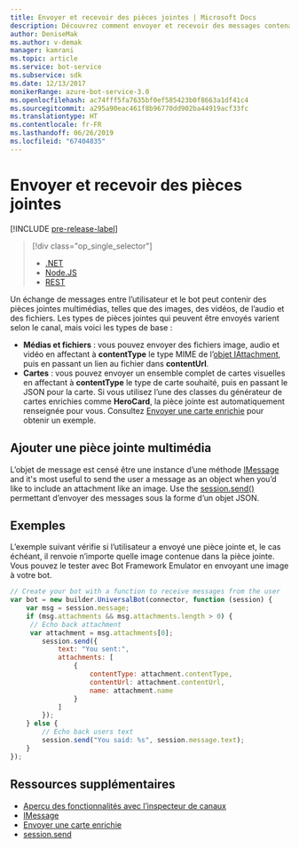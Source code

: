 ```yaml
---
title: Envoyer et recevoir des pièces jointes | Microsoft Docs
description: Découvrez comment envoyer et recevoir des messages contenant des pièces jointes à l’aide du kit SDK Bot Framework pour Node.js.
author: DeniseMak
ms.author: v-demak
manager: kamrani
ms.topic: article
ms.service: bot-service
ms.subservice: sdk
ms.date: 12/13/2017
monikerRange: azure-bot-service-3.0
ms.openlocfilehash: ac74fff5fa7635bf0ef585423b0f8663a1df41c4
ms.sourcegitcommit: a295a90eac461f8b96770dd902ba44919acf33fc
ms.translationtype: HT
ms.contentlocale: fr-FR
ms.lasthandoff: 06/26/2019
ms.locfileid: "67404835"
---
```

# <a name="send-and-receive-attachments"></a>Envoyer et recevoir des pièces jointes

[!INCLUDE [pre-release-label](../includes/pre-release-label-v3.md)]

> [!div class="op_single_selector"]
> - [.NET](../dotnet/bot-builder-dotnet-add-media-attachments.md)
> - [Node.JS](../nodejs/bot-builder-nodejs-send-receive-attachments.md)
> - [REST](../rest-api/bot-framework-rest-connector-add-media-attachments.md)

Un échange de messages entre l’utilisateur et le bot peut contenir des pièces jointes multimédias, telles que des images, des vidéos, de l’audio et des fichiers. Les types de pièces jointes qui peuvent être envoyés varient selon le canal, mais voici les types de base :

* **Médias et fichiers** : vous pouvez envoyer des fichiers image, audio et vidéo en affectant à **contentType** le type MIME de l’[objet IAttachment][IAttachment], puis en passant un lien au fichier dans **contentUrl**.
* **Cartes** : vous pouvez envoyer un ensemble complet de cartes visuelles <!-- and custom keyboards --> en affectant à **contentType** le type de carte souhaité, puis en passant le JSON pour la carte. Si vous utilisez l’une des classes du générateur de cartes enrichies comme **HeroCard**, la pièce jointe est automatiquement renseignée pour vous. Consultez [Envoyer une carte enrichie](bot-builder-nodejs-send-rich-cards.md) pour obtenir un exemple.

## <a name="add-a-media-attachment"></a>Ajouter une pièce jointe multimédia
L’objet de message est censé être une instance d’une méthode [IMessage][IMessage] and it's most useful to send the user a message as an object when you’d like to include an attachment like an image. Use the [session.send()][SessionSend] permettant d’envoyer des messages sous la forme d’un objet JSON. 

## <a name="example"></a>Exemples

L’exemple suivant vérifie si l’utilisateur a envoyé une pièce jointe et, le cas échéant, il renvoie n’importe quelle image contenue dans la pièce jointe. Vous pouvez le tester avec Bot Framework Emulator en envoyant une image à votre bot.

```javascript
// Create your bot with a function to receive messages from the user
var bot = new builder.UniversalBot(connector, function (session) {
    var msg = session.message;
    if (msg.attachments && msg.attachments.length > 0) {
     // Echo back attachment
     var attachment = msg.attachments[0];
        session.send({
            text: "You sent:",
            attachments: [
                {
                    contentType: attachment.contentType,
                    contentUrl: attachment.contentUrl,
                    name: attachment.name
                }
            ]
        });
    } else {
        // Echo back users text
        session.send("You said: %s", session.message.text);
    }
});
```
## <a name="additional-resources"></a>Ressources supplémentaires

* [Aperçu des fonctionnalités avec l’inspecteur de canaux][inspector]
* [IMessage][IMessage]
* [Envoyer une carte enrichie][SendRichCard]
* [session.send][SessionSend]

[IMessage]: http://docs.botframework.com/node/builder/chat-reference/interfaces/_botbuilder_d_.imessage
[SendRichCard]: bot-builder-nodejs-send-rich-cards.md
[SessionSend]: https://docs.botframework.com/node/builder/chat-reference/classes/_botbuilder_d_.session.html#send
[IAttachment]: https://docs.botframework.com/node/builder/chat-reference/interfaces/_botbuilder_d_.iattachment.html
[inspector]: ../bot-service-channel-inspector.md
